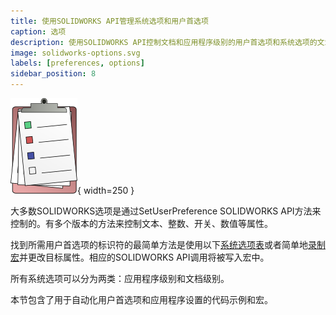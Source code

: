 ```yaml
---
title: 使用SOLIDWORKS API管理系统选项和用户首选项
caption: 选项
description: 使用SOLIDWORKS API控制文档和应用程序级别的用户首选项和系统选项的文章和示例
image: solidworks-options.svg
labels: [preferences, options]
sidebar_position: 8
---
```

![SOLIDWORKS选项API自动化](solidworks-options.svg){ width=250 }

大多数SOLIDWORKS选项是通过SetUserPreference SOLIDWORKS API方法来控制的。有多个版本的方法来控制文本、整数、开关、数值等属性。

找到所需用户首选项的标识符的最简单方法是使用以下[系统选项表](https://help.solidworks.com/2018/english/api/sldworksapiprogguide/overview/system_options_and_document_properties.htm)或者简单地[录制宏](/docs/codestack/solidworks-api/getting-started/macros/recording)并更改目标属性。相应的SOLIDWORKS API调用将被写入宏中。

所有系统选项可以分为两类：应用程序级别和文档级别。

本节包含了用于自动化用户首选项和应用程序设置的代码示例和宏。